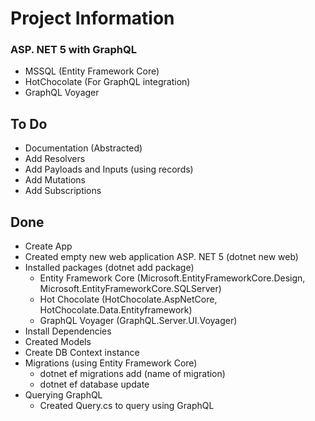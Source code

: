 # Project Information

### ASP. NET 5 with GraphQL

- MSSQL (Entity Framework Core)
- HotChocolate (For GraphQL integration)
- GraphQL Voyager

## To Do

- Documentation (Abstracted)
- Add Resolvers
- Add Payloads and Inputs (using records)
- Add Mutations
- Add Subscriptions

## Done

- Create App
- Created empty new web application ASP. NET 5 (dotnet new web)
- Installed packages (dotnet add package)
  - Entity Framework Core (Microsoft.EntityFrameworkCore.Design, Microsoft.EntityFrameworkCore.SQLServer)
  - Hot Chocolate (HotChocolate.AspNetCore, HotChocolate.Data.Entityframework)
  - GraphQL Voyager (GraphQL.Server.UI.Voyager)
- Install Dependencies
- Created Models
- Create DB Context instance
- Migrations (using Entity Framework Core)
  - dotnet ef migrations add (name of migration)
  - dotnet ef database update
- Querying GraphQL
  - Created Query.cs to query using GraphQL
